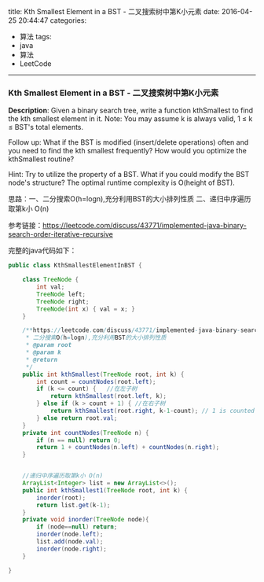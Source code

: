 




title: Kth Smallest Element in a BST - 二叉搜索树中第K小元素
date: 2016-04-25 20:44:47
categories: 
- 算法
tags: 
- java
- 算法
- LeetCode
<!--updated: 2016-04-25 21:40:47-->
---

### Kth Smallest Element in a BST - 二叉搜索树中第K小元素
**Description**: Given a binary search tree, write a function kthSmallest to find the kth smallest element in it.
Note: You may assume k is always valid, 1 ≤ k ≤ BST's total elements.
 
 Follow up: What if the BST is modified (insert/delete operations) often and you need to find the kth smallest frequently? How would you optimize the kthSmallest routine?
 
 Hint: Try to utilize the property of a BST.
 What if you could modify the BST node's structure?
 The optimal runtime complexity is O(height of BST).
 
思路：一、二分搜索O(h=logn),充分利用BST的大小排列性质
二、递归中序遍历取第k小 O(n)

参考链接：https://leetcode.com/discuss/43771/implemented-java-binary-search-order-iterative-recursive

完整的java代码如下：

```java
public class KthSmallestElementInBST {

    class TreeNode {
        int val;
        TreeNode left;
        TreeNode right;
        TreeNode(int x) { val = x; }
    }

    /**https://leetcode.com/discuss/43771/implemented-java-binary-search-order-iterative-recursive
     * 二分搜索O(h=logn),充分利用BST的大小排列性质
     * @param root
     * @param k
     * @return
     */
    public int kthSmallest(TreeNode root, int k) {
        int count = countNodes(root.left);
        if (k <= count) {   //在左子树
            return kthSmallest(root.left, k);
        } else if (k > count + 1) { //在右子树
            return kthSmallest(root.right, k-1-count); // 1 is counted as current node
        } else return root.val;
    }
    private int countNodes(TreeNode n) {
        if (n == null) return 0;
        return 1 + countNodes(n.left) + countNodes(n.right);
    }


    //递归中序遍历取第k小 O(n)
    ArrayList<Integer> list = new ArrayList<>();
    public int kthSmallest1(TreeNode root, int k) {
        inorder(root);
        return list.get(k-1);
    }
    private void inorder(TreeNode node){
        if (node==null) return;
        inorder(node.left);
        list.add(node.val);
        inorder(node.right);
    }

}
```
